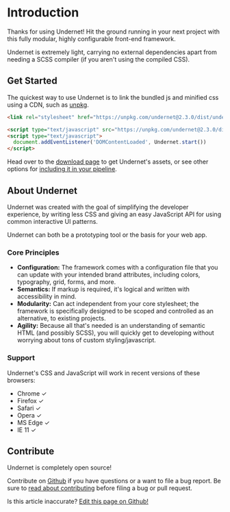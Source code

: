 # Introduction

Thanks for using Undernet! Hit the ground running in your next project with this fully modular, highly configurable front-end framework.

Undernet is extremely light, carrying no external dependencies apart from needing a SCSS compiler (if you aren't using the compiled CSS).

## Get Started

The quickest way to use Undernet is to link the bundled js and minified css using a CDN, such as [unpkg](https://www.unpkg.com).

```html
<link rel="stylesheet" href="https://unpkg.com/undernet@2.3.0/dist/undernet.min.css" integrity="sha256-+R0rRIzaRYWxnC7ieWJeWH9m0g/61bg6FFkBmu0Zi3Y" crossorigin="anonymous">
```

```html
<script type="text/javascript" src="https://unpkg.com/undernet@2.3.0/dist/undernet.bundle.min.js" integrity="sha256-BLOXSixGZPDVwZkw3WKRsRcWSTPcy7d7n/z/yLyx4DE" crossorigin="anonymous"></script>
<script type="text/javascript">
  document.addEventListener('DOMContentLoaded', Undernet.start())
</script>
```

Head over to the [download page](/docs/overview/download) to get Undernet's assets, or see other options for [including it in your pipeline](/docs/overview/javascript).

## About Undernet

Undernet was created with the goal of simplifying the developer experience, by writing less CSS and giving an easy JavaScript API for using common interactive UI patterns.

Undernet can both be a prototyping tool or the basis for your web app.

### Core Principles

- **Configuration:** The framework comes with a configuration file that you can update with your intended brand attributes, including colors, typography, grid, forms, and more.
- **Semantics:** If markup is required, it's logical and written with accessibility in mind.
- **Modularity:** Can act independent from your core stylesheet; the framework is specifically designed to be scoped and controlled as an alternative, to existing projects.
- **Agility:** Because all that's needed is an understanding of semantic HTML (and possibly SCSS), you will quickly get to developing without worrying about tons of custom styling/javascript.

### Support

Undernet's CSS and JavaScript will work in recent versions of these browsers:

- Chrome ✓
- Firefox ✓
- Safari ✓
- Opera ✓
- MS Edge ✓
- IE 11 ✓

## Contribute

Undernet is completely open source!

Contribute on [Github](https://www.github.com/geotrev/undernet/issues) if you have questions or a want to file a bug report. Be sure to [read about contributing](https://github.com/geotrev/undernet/blob/master/CONTRIBUTING.md) before filing a bug or pull request.

<p class="has-right-text">Is this article inaccurate? <a href="https://github.com/geotrev/undernet/tree/master/docs/introduction.md">Edit this page on Github!</a></p>
